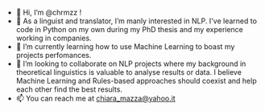 - 👋 Hi, I’m @chrmzz !
- 👀 As a linguist and translator, I’m manly interested in NLP. I've learned to code in Python on my own during my PhD thesis and my experience working in companies. 
- 🌱 I’m currently learning how to use Machine Learning to boast my projects perfomances.
- 💞️ I’m looking to collaborate on NLP projects where my background in theoretical linguistics is valuable to analyse results or data. I believe Machine Learning and Rules-based approaches should coexist and help each other find the best results.
- 📫 You can reach me at chiara_mazza@yahoo.it

<!---
chrmzz/chrmzz is a ✨ special ✨ repository because its `README.md` (this file) appears on your GitHub profile.
You can click the Preview link to take a look at your changes.
--->
